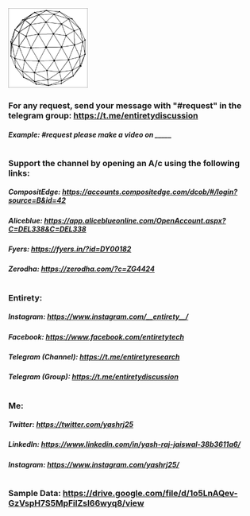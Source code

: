 <img src="Entirety.png" width=160 height=160>

### For any request, send your message with "#request" in the telegram group: https://t.me/entiretydiscussion
##### Example: #request please make a video on _____

#

### Support the channel by opening an A/c using the following links:
##### CompositEdge: https://accounts.compositedge.com/dcob/#/login?source=B&id=42
##### Aliceblue: https://app.aliceblueonline.com/OpenAccount.aspx?C=DEL338&C=DEL338
##### Fyers: https://fyers.in/?id=DY00182
##### Zerodha: https://zerodha.com/?c=ZG4424

#

### Entirety:
##### Instagram: https://www.instagram.com/__entirety__/
##### Facebook: https://www.facebook.com/entiretytech
##### Telegram (Channel): https://t.me/entiretyresearch
##### Telegram (Group): https://t.me/entiretydiscussion

#

### Me:
##### Twitter: https://twitter.com/yashrj25
##### LinkedIn: https://www.linkedin.com/in/yash-raj-jaiswal-38b3611a6/
##### Instagram: https://www.instagram.com/yashrj25/

#

### Sample Data: https://drive.google.com/file/d/1o5LnAQev-GzVspH7S5MpFilZsI66wyq8/view
